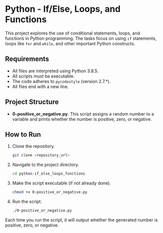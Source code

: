 # Python - If/Else, Loops, and Functions

This project explores the use of conditional statements, loops, and functions in Python programming. The tasks focus on using `if` statements, loops like `for` and `while`, and other important Python constructs.

## Requirements
- All files are interpreted using Python 3.8.5.
- All scripts must be executable.
- The code adheres to `pycodestyle` (version 2.7.*).
- All files end with a new line.

## Project Structure

- **0-positive_or_negative.py**: This script assigns a random number to a variable and prints whether the number is positive, zero, or negative.

## How to Run

1. Clone the repository.
    ```bash
    git clone <repository_url>
    ```
2. Navigate to the project directory.
    ```bash
    cd python-if_else_loops_functions
    ```
3. Make the script executable (if not already done).
    ```bash
    chmod +x 0-positive_or_negative.py
    ```
4. Run the script.
    ```bash
    ./0-positive_or_negative.py
    ```

Each time you run the script, it will output whether the generated number is positive, zero, or negative.

